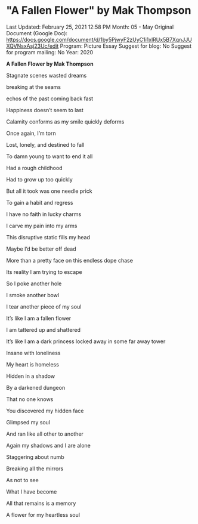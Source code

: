 # "A Fallen Flower" by Mak Thompson

Last Updated: February 25, 2021 12:58 PM
Month: 05 - May
Original Document (Google Doc): https://docs.google.com/document/d/1by5PjwyF2zUyC1i1xlRUx5B7XqnJJUXQVNsxAsj23Uc/edit
Program: Picture Essay
Suggest for blog: No
Suggest for program mailing: No
Year: 2020

**A Fallen Flower by Mak Thompson**

Stagnate scenes wasted dreams

breaking at the seams

echos of the past coming back fast

Happiness doesn’t seem to last

Calamity conforms as my smile quickly deforms

Once again, I’m torn

Lost, lonely, and destined to fall

To damn young to want to end it all

Had a rough childhood

Had to grow up too quickly

But all it took was one needle prick

To gain a habit and regress

I have no faith in lucky charms

I carve my pain into my arms

This disruptive static fills my head

Maybe I’d be better off dead

More than a pretty face on this endless dope chase

Its reality I am trying to escape

So I poke another hole

I smoke another bowl

I tear another piece of my soul

It’s like I am a fallen flower

I am tattered up and shattered

It’s like I am a dark princess locked away in some far away tower

Insane with loneliness

My heart is homeless

Hidden in a shadow

By a darkened dungeon

That no one knows

You discovered my hidden face

Glimpsed my soul

And ran like all other to another

Again my shadows and I are alone

Staggering about numb

Breaking all the mirrors

As not to see

What I have become

All that remains is a memory

A flower for my heartless soul